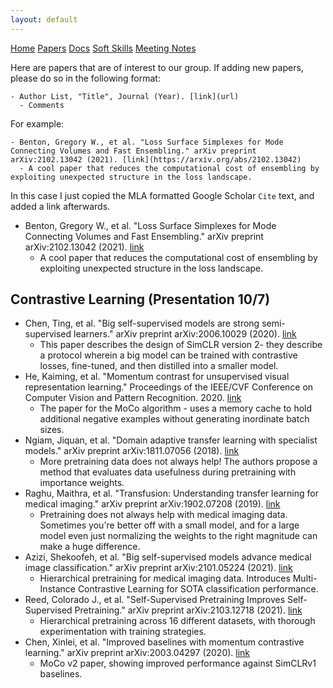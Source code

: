 ```yaml
---
layout: default
---
```


<script src='https://cdnjs.cloudflare.com/ajax/libs/mathjax/2.7.5/latest.js?config=TeX-MML-AM_CHTML' async></script>

<div class="topnav">
  <a href="../group_resources/">Home</a>
  <a class="active" href="#">Papers</a>
  <a href="code">Docs</a>
  <a href="soft_skills">Soft Skills</a>
  <a href="meeting_notes">Meeting Notes</a>
</div>

Here are papers that are of interest to our group. If adding new papers, please do so in the following format:  

```
- Author List, "Title", Journal (Year). [link](url)
  - Comments 
```

For example:  

```
- Benton, Gregory W., et al. "Loss Surface Simplexes for Mode Connecting Volumes and Fast Ensembling." arXiv preprint arXiv:2102.13042 (2021). [link](https://arxiv.org/abs/2102.13042)
  - A cool paper that reduces the computational cost of ensembling by exploiting unexpected structure in the loss landscape. 
```

In this case I just copied the MLA formatted Google Scholar `Cite` text, and added a link afterwards.    

- Benton, Gregory W., et al. "Loss Surface Simplexes for Mode Connecting Volumes and Fast Ensembling." arXiv preprint arXiv:2102.13042 (2021). [link](https://arxiv.org/abs/2102.13042)
  - A cool paper that reduces the computational cost of ensembling by exploiting unexpected structure in the loss landscape. 

## Contrastive Learning (Presentation 10/7)

- Chen, Ting, et al. "Big self-supervised models are strong semi-supervised learners." arXiv preprint arXiv:2006.10029 (2020). [link](https://arxiv.org/abs/2006.10029)
  - This paper describes the design of SimCLR version 2- they describe a protocol wherein a big model can be trained with contrastive losses, fine-tuned, and then distilled into a smaller model. 
- He, Kaiming, et al. "Momentum contrast for unsupervised visual representation learning." Proceedings of the IEEE/CVF Conference on Computer Vision and Pattern Recognition. 2020. [link](https://arxiv.org/abs/1911.05722)
  - The paper for the MoCo algorithm - uses a memory cache to hold additional negative examples without generating inordinate batch sizes. 
- Ngiam, Jiquan, et al. "Domain adaptive transfer learning with specialist models." arXiv preprint arXiv:1811.07056 (2018). [link](https://arxiv.org/abs/1811.07056)
  - More pretraining data does not always help! The authors propose a method that evaluates data usefulness during pretraining with importance weights. 
- Raghu, Maithra, et al. "Transfusion: Understanding transfer learning for medical imaging." arXiv preprint arXiv:1902.07208 (2019). [link](https://arxiv.org/abs/1902.07208)
  - Pretraining does not always help with medical imaging data. Sometimes you're better off with a small model, and for a large model even just normalizing the weights to the right magnitude can make a huge difference. 
- Azizi, Shekoofeh, et al. "Big self-supervised models advance medical image classification." arXiv preprint arXiv:2101.05224 (2021). [link](https://arxiv.org/abs/2101.05224)
  - Hierarchical pretraining for medical imaging data. Introduces Multi-Instance Contrastive Learning for SOTA classification performance. 
- Reed, Colorado J., et al. "Self-Supervised Pretraining Improves Self-Supervised Pretraining." arXiv preprint arXiv:2103.12718 (2021). [link](https://arxiv.org/abs/2103.12718)
  - Hierarchical pretraining across 16 different datasets, with thorough experimentation with training strategies. 
- Chen, Xinlei, et al. "Improved baselines with momentum contrastive learning." arXiv preprint arXiv:2003.04297 (2020). [link](https://arxiv.org/pdf/2003.04297.pdf)
  - MoCo v2 paper, showing improved performance against SimCLRv1  baselines.   
  
   
   
    

